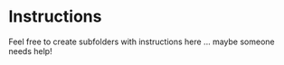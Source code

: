 # Instructions

Feel free to create subfolders
with instructions here ... maybe someone needs help!
